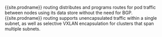 {{site.prodname}} routing distributes and programs routes for pod traffic between nodes using its data store without the need for BGP. {{site.prodname}} routing supports unencapsulated traffic within a single subnet, as well as selective VXLAN encapsulation for clusters that span multiple subnets.
